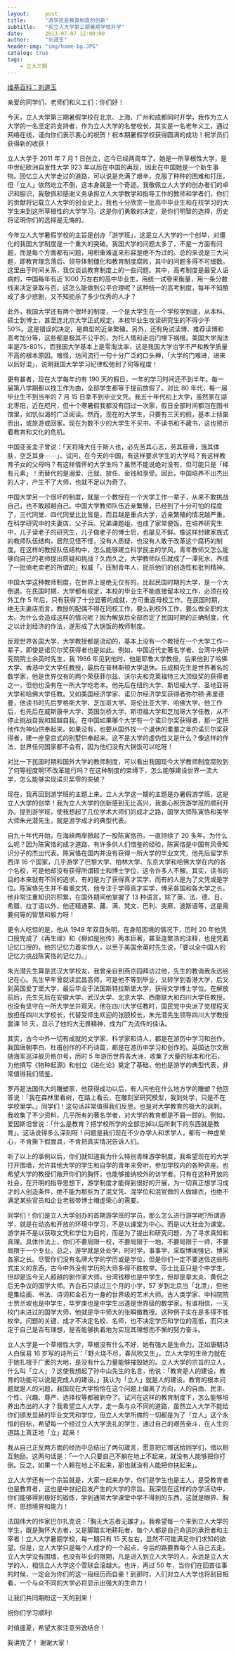 ```yaml
---
layout:     post
title:      "游学班是教育制度的创新"
subtitle:   "祝立人大学第三期暑期学校开学"
date:       2013-07-07 12:00:00
author:     "刘道玉"
header-img: "img/home-bg.JPG"
catalog: true
tags:
    - 立大三期
---
```


[维基百科：刘道玉](https://zh.wikipedia.org/wiki/%E5%88%98%E9%81%93%E7%8E%89)

亲爱的同学们、老师们和义工们：你们好！

今天，立人大学第三期暑假学校在北京、上海、广州和成都同时开学，我作为立人大学的一名坚定的支持者，作为立人大学的名誉校长，其实是一名老年义工，通过网络在线，谨向你们表示衷心的祝贺！祝本期暑假学校获得圆满的成功！祝学员们获得新的收获！

立人大学于 2011 年 7 月 1 日创立，迄今已经两周年了。她是一所草根性大学，是中世纪欧洲自发性大学 923 年以后在中国的再现，因此在中国她是一个新生事物。回忆立人大学走过的道路，可以说是充满了艰辛，克服了种种的困难和打压，但「立人」依然屹立不倒，这本身就是一个奇迹。我敬佩立人大学的创办者们的卓识和胆识，我敬佩和感谢义务承担立人大学教学和指导工作的教师和学者们，你们的贡献将记载立人大学的创业史上。我也十分欣赏一批高中毕业生和在校学习的大学生来到这所草根性的大学学习，这是你们勇敢的决定，是你们明智的选择，历史将证明你们的选择是无悔的。

今年立人大学暑假学校的主旨是创办「游学班」，这是立人大学的一个创举，对僵化的我国大学制度是一个重大的突破。我国大学的问题太多了，不是一方面有问题，而是每个方面都有问题，用积重难返来形容是绝不为过的。总的来说是三大问题，即教育理念落后、领导体制僵化和教育制度腐败，其中的问题多得不可细数。这里由于时间关系，我仅谈谈教育制度上的一些问题。其中，高考制度是最受人诟病的，中国每年有近 1000 万左右的高中毕业生，用统一试卷来衡量，用一条分数线来决定录取与否，这怎么能做到公平合理呢？这种统一的高考制度，每年不知酿成了多少悲剧，又不知扼杀了多少优秀的人才？

此外，我国大学还有两个很坏的制度，一个是大学生在一个学校学到底，从本科、硕士到博士，甚至连北京大学正式规定，本校毕业生攻读研究生的不得少于 50%。这是错误的决定，是典型的近亲繁殖。另外，还有免试读博、推荐读博和高考加分等，这些都是极其不公平的，为托人情和走后门埋下祸根。美国大学淘汰率是75-80%，而我国大学基本上是零淘汰率，这是我国大学治学不严和教学质量不高的根本原因。难怪，坊间流行一句十分广泛的口头禅，「大学的门难进，进来以后好混」，说明我国大学学习纪律松弛到了何等程度！

更有甚者，现在大学每年约有 190 天的假日，一年的学习时间还不到半年。每一届第八学期都以找工作为由，全部学生都等于提前放假了。对比 80 年代，每一届毕业生不到当年的 7 月 15 日拿不到毕业文凭。我五十年代初上大学，虽然家在湖北枣阳，近在咫尺，但十个寒暑假我都没有回过一次家，假日全部时间都泡在图书馆里，如饥似渴的广泛阅读。然而，现在的大学生，只要有三天的假，基本上倾巢而出，或旅游或回家。现在为数不少的大学生不买书、不读书和不藏书，这也预示着教育和文化的危机。

中国亚圣孟子曾说：「天将降大任于斯人也，必先苦其心志，劳其筋骨，饿其体肤，空乏其身┄┄」。试问，在今天的中国，有这样要求学生的大学吗？有这样教育子女的父母吗？有这样情怀的大学生吗？虽然不能说绝对没有，但可能只是「稀有元素」！而替代的是溺爱、迁就、放任、金钱和享受。因此，中国培养不出杰出的人才，产生不了大师，也就不足以为奇了。

中国大学另一个很坏的制度，就是一个教授在一个大学工作一辈子，从来不敢挑战自己，也不敢超越自己。中国大学教师队伍近亲繁殖，已经到了十分可怕的程度了，三代同堂、四代同堂比比皆是，而且越是重点大学，近亲繁殖的情况越严重。在科学研究中的夫妻店、父子兵、兄弟课题组，也成了家常便饭。在培养研究生中，儿子读老子的研究生，儿子做老子的博士后，也屡见不鲜。像这样封建家族式的教师队伍结构，居然见怪不怪，没有人质疑，也没有人敢于改革这个腐朽的制度。在这样的教授队伍结构中，怎么能够建立科学民主的学风，青年教师又怎么能够向自己的老师提出质疑和挑战？久而久之，大学教师队伍就成了一潭死水，养成了一批倚老卖老的所谓的」权威「，压制青年人，扼杀他们的创造性和批判精神。

中国大学这种教师制度，在世界上是绝无仅有的，比起民国时期的大学，是一个大倒退。在民国时期，大学都有规定，本校的毕业生不能直接留本校工作，必须在校外工作 5 年后，只有获得了十分显著的成就，方可重返母校工作。在民国时期，绝无夫妻店而言，教授的配偶不得在同校工作，要么到校外工作，要么做全职的太太。为什么会造成这样的情况呢？因为解放后全部否定了民国时期的正确制度，代之以计划经济的作法，遂形成了大锅饭的教师制度。

反观世界各国大学，大学教授都是流动的，基本上没有一个教授在一个大学工作一辈子，即使是诺贝尔奖获得者也是如此。例如，中国近代史著名学者、台湾中央研究院院士余英时先生，我 1986 年见到他时，他是耶鲁大学教授，后来他到了哈佛大学、香港中文大学任教授，最后在普林斯顿大学退休。丘成桐先生是世界著名的数学家，他是世界仅有的两个荣获菲尔兹、沃尔夫和克莱福特三大顶级奖的获得者之一，但他也没有在一所大学吃老本。他先后在纽约大学、斯坦福大学、圣地亚哥大学和哈佛大学任教。又如美国经济学家、诺贝尔经济学奖获得者弥尔顿·弗里德曼，他读书时先后罗格斯大学、芝加哥大学、哥伦比亚大学、哈佛大学。他工作后，也先后在威斯康辛大学、英国剑桥大学、斯坦福大学和芝加哥大学任教，从不停止挑战自我和超越自我。在中国如果哪个大学有一个诺贝尔奖获得者，那一定把他作为神仙供奉起来。如果没有，也要从国外找一个退休的耄耋之年的诺贝尔奖获得者，建一座皇宫式的别墅供奉起来。这不是大学的虚伪性又是什么？像这样的作法，世界任何国家都不会有，因为他们没有大锅饭可以吃呀！

对比一下民国时期和国外大学的教师制度，可以看出我国现今大学教师制度腐败到了何等程度啊!不改革能行吗？在这种制度的束缚下，怎么能够建设世界一流大学，怎么能够实现诺贝奖零的突破？

现在，我再回到游学班的主题上来。立人大学这一期的主题是办暑假游学班，这是立人大学的创举！我为立人大学的创新感到无比高兴，我衷心祝贺游学班的顺利开办。提到游学班，使我想起了几位学术大师们的成才之路，国学大师陈寅恪和美学大师朱光潜先生，就是游学成才的典型代表。

自九十年代开始，在海峡两岸掀起了一股陈寅恪热，一直持续了 20 多年。为什么么呢？因为陈寅恪的成才道路，有许多供人们借鉴的经验，陈寅恪是中国有风骨知识分子的杰出代表。陈寅恪在国内并没有获得一所大学的毕业文凭，他先后留学东西洋 16 个国家，几乎游学了巴黎大学、柏林大学、东京大学和哈佛大学在内的各个名校，可是他却没有获得所谓硕士和博士学位，这令许多人不解。其实，读书的目的本来就有不同的追求，有的是为了获得真才实学，而有的人是为了文凭或是学位。陈寅恪先生并不看重文凭，他专注于学得真才实学，博采各国和各大学之长。他非常注重知识的积累，在国外期间他掌握了 13 种语言，除了英、法、德、日、希腊、拉丁语以外，他还精通蒙、藏、满、梵文、巴利、突厥、波斯语等，这是需要何等的智慧和毅力呀！

更令人吃惊的是，他从 1949 年双目失明，在身陷困境的情况下，历时 20 年他凭口授完成了《再生缘》和《柳如是别传》两本巨著，甚至连繁浩的注释，也是凭着记忆口授的。他的记忆力着实惊人，以至于美国余英时先生说，「要以全中国人的记忆力挑战陈寅恪的记忆力。」

朱光潜先生算是武汉大学校友，我曾亲自到燕京园拜访过他，先生的教诲我永远铭记在心。先生早年曾就读武昌高师，可是他不等到毕业，又转学到香港大学，后又到英国爱丁堡大学，最后毕业于法国斯特拉斯堡大学，获得文学博士学位。在解放前后，先生先后在安徽大学、武汉大学、北京大学、西南联大和四川大学任教授，也没有坚守在一所大学坐井观天。他在四川大学任教时，国民党中央派了党棍程天放担任四川大学校长，代替受师生欢迎的张颐校长，朱光潜先生领导四川大学教授罢课 18 天，显示了他的大无畏精神，成为广为流传的佳话。

其实，古今中外一切有成就的文学家、科学家和诗人，都是在游历中学习和创作。我国唐朝李白、杜甫创作的不朽诗篇，都是在游历中学习和创作的。英国达尔文跟随海军巡洋舰贝格尔号，历时 5 年游历世界各大洲，收集了大量的标本和化石，为他撰写《物种起源》和创立《进化论》奠定了基础，他也是游学的典型代表，非常值得我们借鉴。

罗丹是法国伟大的雕塑家，他获得成功以后，有人问他在什么地方学的雕塑？他回答说：「我在森林里看树，在路上看云，在雕刻室研究模型，我到处学，只是不在学校里学。」同学们！这句话非常值得我们反思，也是对大学教育的极大的讽刺。我收集了不少资料，几乎所有的著名学者，对大学的教育都是不屑一顾的。例如，爱因斯坦曾说：「什么是教育？把学校所学的全部忘掉以后所剩下的东西就是教育」。这话说得多么深刻呀！问题是我们现在不少办学人和求学人，都有一种虚荣心，不肯撕下假面具，不肯把真实情况告诉人们。

听了以上的事例以后，你们就知道我为什么特别青睐游学制度，我希望现在的大学打开围墙，允许其他大学的学生和自学的青年来旁听，参加学校内的各种讲座。也希望大学的教授们敞开你们的胸怀，也能够接纳校外的访学者。只有在这种开放的社会，在开明的指导思想下，游学制度才能得到很好的开展，为一切真正想学习成才的人创造条件，绝不能为那些为了混文凭、混学位和混官做的人做嫁衣，也绝不满足某些官员和企业老板带博士帽虚荣心的需要。

同学们！你们是立人大学创办的首期游学班的学员，那么怎么进行游学呢?所谓游学，就是在动态和开放的环境中学习，不是以课堂为中心。而是以大社会为课堂。游学并不是以获取文凭和学位为目的，而是为了提出和研究问题，为了寻求真知和真理。具体作法上，你们不要局限一校，不要局限于一地，不要局限于一师，不要局限于一个专业。总之，游学就是处处学，时时学，事事学，采取博闻强记，博采各家之长。尽管你们没有名牌大学的学历或是学位，但是你们一定不要迷信这些形式主义的东西，古今中外没有学历的大师多得不胜枚举。莎士比亚只是个中学生，但却是迄今无人超越的剧作家大师。台湾钱穆也是中学生，但却是章太炎、黄侃之后无争议的国学大师。齐白石只读过三个月的小学，57 岁到北京当「北漂」，但他是集绘画、书法、诗词和金石为一身的世界级的艺术大师。古人类学家、中科院院士贾兰坡也是中学生，华罗庚也是中学生出道是世界级的数学家。有谁相信，一天校门未进过的国学大师，他就是华中师大的张瞬徽教授。这种例子实在是多得不胜枚举。问题的关键，成才不决定名校、名师，也不决定学历和学位的高低，而只决定于自己是否有理想，是否能够执着地为实现其理想而不懈的努力奋斗。

立人大学是一个草根性大学，草根没有什么不好，她有强大是生命力。正如唐朝诗人白居易 16 岁写的诗所云：「野火烧不尽，春风吹又生」。立人大学的生命力就在于她扎根于广袤的大地，是没有什么力量能够摧毁她的。立人大学的宗旨的立人，什么叫「立人」？这使我想起了孙中山先生的名言，他说：「教育是人的建设，教育的功能可以说是完成人的建设。」我认为「立人」就是人的建设。教育的根本问题就是人的问题，我国现在大学恰恰在这个问题上偏离了方向，人的自由、民主、个性、兴趣、尊严、选择权等都被剥夺了。试问在这样的教育制度下，怎么能够培养出杰出的人才？我希望立人大学，走一条与众不同的道路，虽然立人大学不能给你们颁发显赫的毕业文凭和学位，但立人大学所做的一切都是为了「立人」这个永恒的目标，希望每一个经过立人大学洗礼的学生，通过自己的艰苦奋斗，在人生的道路上真正地「立」起来！

我从自己正反两方面的经历中总结出了两句箴言，愿意把它赠送给同学们，借以相互勉励。这两句话是：「一个人只要自己不躺在地上不起来，就没有人能够把你打倒。反之，如果一个人赖在地上不起来，那也就没有人能把你扶起来」。

立人大学还有一个宗旨就是，大家一起来办学，你们是学生也是主人，是受教育者也是教育者，这也是中世纪自发产生的大学的宗旨。我深信在这样的办学活动中，你们能够得到极好的锻炼，学到通常大学课堂中学不得到的东西，这就是眼界、胸怀、思想境界和能力！

法国伟大的作家巴尔扎克说：「胸无大志者无雄才」。我希望每一个来到立人大学的学生，既是胸怀大志者，又是脚踏实地耕耘者，每个人都是自己命运的承担者和主宰者！立人大学暑期学校，每一期只有 15 天左右，显然不可能满足你们求知的欲望。但是，立人大学只是每个人成才的一个起点，今后的路要靠每个人自己去走。立人大学没有围墙，也没有毕业的限期，凡是进入到立人大学的人，永远是立人大学的人，相信立人大学这个雪球会滚越大。也许，再过 50 年，当你们在回首往事的时候，一定会为你们的这一段经历而自豪！到那时，人们对立人大学也将刮目相看，一个与众不同的大学必将显示出强大的生命力！

让我们共同期盼这一天的到来！

祝你们学习顺利!

时值盛夏，希望大家注意劳逸结合！

我讲完了！ 谢谢大家！
